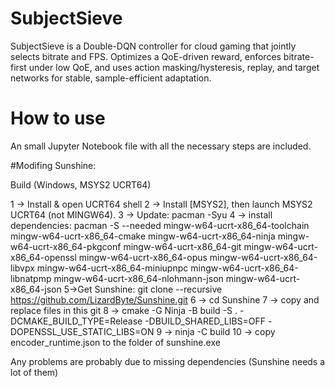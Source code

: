 # SubjectSieve

SubjectSieve is a Double-DQN controller for cloud gaming that jointly selects bitrate and FPS. Optimizes a QoE-driven reward, enforces bitrate-first under low QoE, and uses action masking/hysteresis, replay, and target networks for stable, sample-efficient adaptation.

# How to use

An small Jupyter Notebook file with all the necessary steps are included.

#Modifing Sunshine:

Build (Windows, MSYS2 UCRT64)

1 -> Install & open UCRT64 shell
2 -> Install [MSYS2], then launch MSYS2 UCRT64 (not MINGW64).
3 -> Update: pacman -Syu
4 -> install dependencies: pacman -S --needed mingw-w64-ucrt-x86_64-toolchain mingw-w64-ucrt-x86_64-cmake mingw-w64-ucrt-x86_64-ninja mingw-w64-ucrt-x86_64-pkgconf mingw-w64-ucrt-x86_64-git mingw-w64-ucrt-x86_64-openssl mingw-w64-ucrt-x86_64-opus mingw-w64-ucrt-x86_64-libvpx mingw-w64-ucrt-x86_64-miniupnpc mingw-w64-ucrt-x86_64-libnatpmp mingw-w64-ucrt-x86_64-nlohmann-json mingw-w64-ucrt-x86_64-json
5->Get Sunshine: git clone --recursive https://github.com/LizardByte/Sunshine.git
6 -> cd Sunshine
7 -> copy and replace files in this git
8 -> cmake -G Ninja -B build -S . -DCMAKE_BUILD_TYPE=Release -DBUILD_SHARED_LIBS=OFF -DOPENSSL_USE_STATIC_LIBS=ON
9 ->  ninja -C build
10 -> copy encoder_runtime.json to the folder of sunshine.exe

Any problems are probably due to missing dependencies (Sunshine needs a lot of them)

